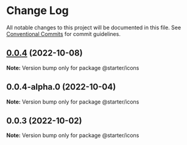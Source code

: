 # Change Log

All notable changes to this project will be documented in this file.
See [Conventional Commits](https://conventionalcommits.org) for commit guidelines.

## [0.0.4](https://github.com/ccreusat/starter-monorepo-lerna-vite/compare/@starter/icons@0.0.4-alpha.0...@starter/icons@0.0.4) (2022-10-08)

**Note:** Version bump only for package @starter/icons





## 0.0.4-alpha.0 (2022-10-04)

**Note:** Version bump only for package @starter/icons





## 0.0.3 (2022-10-02)

**Note:** Version bump only for package @starter/icons
